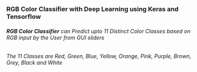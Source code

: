 ### RGB Color Classifier with Deep Learning using Keras and Tensorflow

###### **RGB Color Classifier** can Predict upto *11 Distinct Color Classes* based on *RGB input* by the User from GUI sliders

###### The 11 Classes are *Red, Green, Blue, Yellow, Orange, Pink, Purple, Brown, Grey, Black and White*
